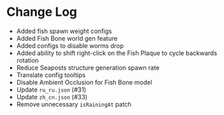 # Change Log

* Added fish spawn weight configs
* Added Fish Bone world gen feature
* Added configs to disable worms drop
* Added ability to shift right-click on the Fish Plaque to cycle backwards rotation
* Reduce Seaposts structure generation spawn rate
* Translate config tooltips
* Disable Ambient Occlusion for Fish Bone model
* Update `ru_ru.json` (#31)
* Update `zh_cn.json` (#33)
* Remove unnecessary `isRainingAt` patch